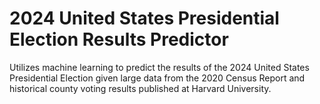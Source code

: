 # 2024 United States Presidential Election Results Predictor
Utilizes machine learning to predict the results of the 2024 United States Presidential Election given large data from the 2020 Census Report and historical county voting results published at Harvard University. 
